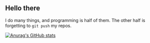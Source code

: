 ## Hello there

I do many things, and programming is half of them. The other half is forgetting to `git push` my repos.

[![Anurag's GitHub stats](https://github-readme-stats.vercel.app/api?username=a-usr&show_icons=true&theme=highcontrast)](https://github.com/anuraghazra/github-readme-stats)
<!--
**a-usr/a-usr** is a ✨ _special_ ✨ repository because its `README.md` (this file) appears on your GitHub profile.

Here are some ideas to get you started:

- 🔭 I’m currently working on ...
- 🌱 I’m currently learning ...
- 👯 I’m looking to collaborate on ...
- 🤔 I’m looking for help with ...
- 💬 Ask me about ...
- 📫 How to reach me: ...
- 😄 Pronouns: ...
- ⚡ Fun fact: ...
-->
